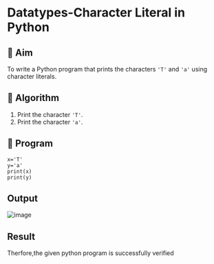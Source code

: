 # Datatypes-Character Literal in Python

## 🎯 Aim
To write a Python program that prints the characters `'T'` and `'a'` using character literals.

## 🧠 Algorithm
1. Print the character `'T'`.
2. Print the character `'a'`.

## 🧾 Program

```
x='T'
y='a'
print(x)
print(y)

```
## Output

![image](https://github.com/user-attachments/assets/0742d2a2-38f6-4800-ac68-9615992b8645)

## Result
Therfore,the given python program is successfully verified
